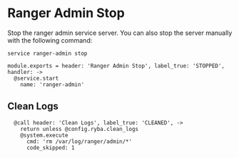# Ranger Admin Stop

Stop the ranger admin service server. You can also stop the server
manually with the following command:

```
service ranger-admin stop
```

    module.exports = header: 'Ranger Admin Stop', label_true: 'STOPPED', handler: ->
      @service.start
        name: 'ranger-admin'

## Clean Logs

      @call header: 'Clean Logs', label_true: 'CLEANED', ->
        return unless @config.ryba.clean_logs
        @system.execute
          cmd: 'rm /var/log/ranger/admin/*'
          code_skipped: 1
